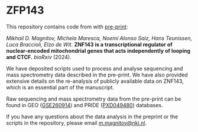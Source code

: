 # ZFP143

This repository contains code from with [pre-print](https://www.biorxiv.org/content/10.1101/2024.03.08.583864v1):

*Mikhail D. Magnitov, Michela Maresca, Noemí Alonso Saiz, Hans Teunissen, Luca Braccioli, Elzo de Wit*. **ZNF143 is a transcriptional regulator of nuclear-encoded mitochondrial genes that acts independently of looping and CTCF.** *bioRxiv* (2024).

We have deposited scripts used to process and analyse sequencing and mass spectrometry data described in the pre-print. We have also provided extensive details on the re-analysis of publicly available data on ZNF143, which is an essential part of the manuscript.

Raw sequencing and mass spectrometry data from the pre-print can be found in GEO ([GSE260914](https://www.ncbi.nlm.nih.gov/geo/query/acc.cgi?acc=GSE260914)) and PRIDE ([PXD049480](https://www.ebi.ac.uk/pride/archive/projects/PXD049480)) databases.

If you have any questions about the data analysis in the preprint or the scripts in the repository, please email m.magnitov@nki.nl.
